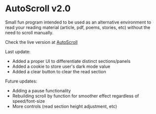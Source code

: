 # AutoScroll v2.0
Small fun program intended to be used as an alternative environment to read your reading material (article, pdf, poems, stories, etc) without the need to scroll manually.

Check the live version at [AutoScroll](https://norblit.github.io/AutoScroll/)

Last update:
- Added a proper UI to differentiate distinct sections/panels
- Added a cookie to store user's dark mode value
- Added a clear button to clear the read section

Future updates:
- Adding a pause functionality
- Rebuilding scroll by function for smoother effect regardless of speed/font-size
- More controls (read section height adjustment, etc)
